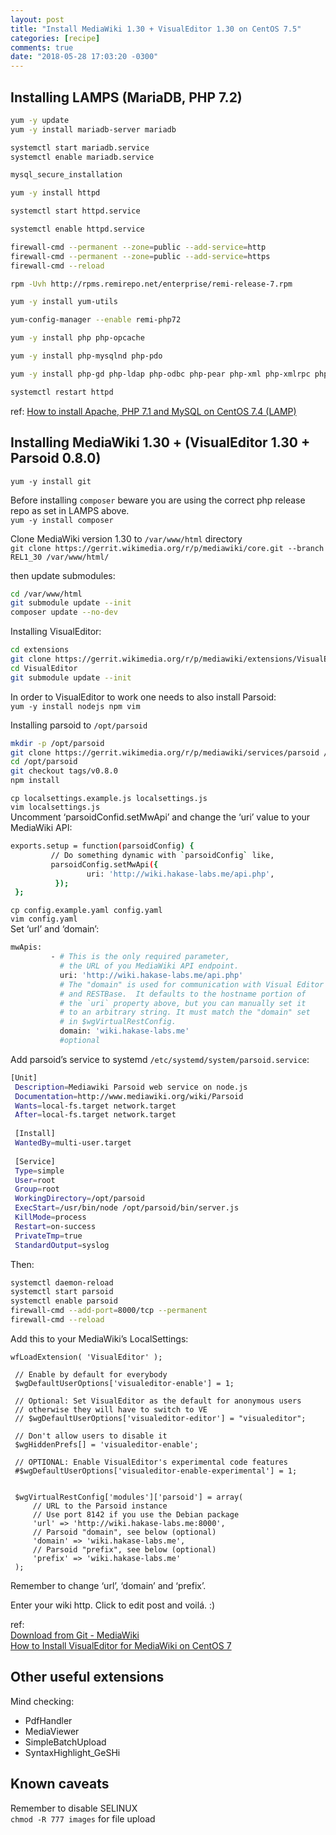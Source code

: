 ```yaml
---
layout: post
title: "Install MediaWiki 1.30 + VisualEditor 1.30 on CentOS 7.5"
categories: [recipe]
comments: true
date: "2018-05-28 17:03:20 -0300"
---
```



## Installing LAMPS (MariaDB, PHP 7.2)
```bash
yum -y update
yum -y install mariadb-server mariadb

systemctl start mariadb.service
systemctl enable mariadb.service

mysql_secure_installation

yum -y install httpd

systemctl start httpd.service

systemctl enable httpd.service

firewall-cmd --permanent --zone=public --add-service=http 
firewall-cmd --permanent --zone=public --add-service=https
firewall-cmd --reload

rpm -Uvh http://rpms.remirepo.net/enterprise/remi-release-7.rpm

yum -y install yum-utils

yum-config-manager --enable remi-php72

yum -y install php php-opcache

yum -y install php-mysqlnd php-pdo

yum -y install php-gd php-ldap php-odbc php-pear php-xml php-xmlrpc php-mbstring php-soap curl curl-devel

systemctl restart httpd
```

ref: [How to install Apache, PHP 7.1 and MySQL on CentOS 7.4 (LAMP)](https://www.howtoforge.com/tutorial/centos-lamp-server-apache-mysql-php/)

## Installing MediaWiki 1.30 + (VisualEditor 1.30 + Parsoid 0.8.0)
`yum -y install git` 

Before installing `composer` beware you are using the correct php release repo as set in LAMPS above.  
`yum -y install composer`   

Clone MediaWiki version 1.30 to `/var/www/html` directory  
`git clone https://gerrit.wikimedia.org/r/p/mediawiki/core.git --branch REL1_30 /var/www/html/`  

then update submodules:  
```bash
cd /var/www/html
git submodule update --init
composer update --no-dev
```

Installing VisualEditor:  
```bash
cd extensions
git clone https://gerrit.wikimedia.org/r/p/mediawiki/extensions/VisualEditor.git --branch REL1_30
cd VisualEditor
git submodule update --init
```

In order to VisualEditor to work one needs to also install Parsoid:  
`yum -y install nodejs npm vim`  

Installing parsoid to `/opt/parsoid`  
```bash
mkdir -p /opt/parsoid
git clone https://gerrit.wikimedia.org/r/p/mediawiki/services/parsoid /opt/parsoid
cd /opt/parsoid
git checkout tags/v0.8.0
npm install
```

`cp localsettings.example.js localsettings.js`  
`vim localsettings.js`  
Uncomment ‘parsoidConfid.setMwApi’ and change the ‘uri’ value to your MediaWiki API:  
```bash
exports.setup = function(parsoidConfig) {
         // Do something dynamic with `parsoidConfig` like,
         parsoidConfig.setMwApi({
                 uri: 'http://wiki.hakase-labs.me/api.php',
          });
 };
```

`cp config.example.yaml config.yaml`  
`vim config.yaml`  
Set ‘url’ and ‘domain’:  
```bash
mwApis:
         - # This is the only required parameter,
           # the URL of you MediaWiki API endpoint.
           uri: 'http://wiki.hakase-labs.me/api.php'
           # The "domain" is used for communication with Visual Editor
           # and RESTBase.  It defaults to the hostname portion of
           # the `uri` property above, but you can manually set it
           # to an arbitrary string. It must match the "domain" set
           # in $wgVirtualRestConfig.
           domain: 'wiki.hakase-labs.me' 
           #optional
```

Add parsoid’s service to systemd `/etc/systemd/system/parsoid.service`:  
```bash
[Unit]
 Description=Mediawiki Parsoid web service on node.js
 Documentation=http://www.mediawiki.org/wiki/Parsoid
 Wants=local-fs.target network.target
 After=local-fs.target network.target
 
 [Install]
 WantedBy=multi-user.target
 
 [Service]
 Type=simple
 User=root
 Group=root
 WorkingDirectory=/opt/parsoid
 ExecStart=/usr/bin/node /opt/parsoid/bin/server.js
 KillMode=process
 Restart=on-success
 PrivateTmp=true
 StandardOutput=syslog
```

Then:  
```bash
systemctl daemon-reload
systemctl start parsoid
systemctl enable parsoid
firewall-cmd --add-port=8000/tcp --permanent
firewall-cmd --reload
```

Add this to your MediaWiki’s LocalSettings:  
```
wfLoadExtension( 'VisualEditor' );
 
 // Enable by default for everybody
 $wgDefaultUserOptions['visualeditor-enable'] = 1;
 
 // Optional: Set VisualEditor as the default for anonymous users
 // otherwise they will have to switch to VE
 // $wgDefaultUserOptions['visualeditor-editor'] = "visualeditor";
 
 // Don't allow users to disable it
 $wgHiddenPrefs[] = 'visualeditor-enable';
 
 // OPTIONAL: Enable VisualEditor's experimental code features
 #$wgDefaultUserOptions['visualeditor-enable-experimental'] = 1;
 
 
 $wgVirtualRestConfig['modules']['parsoid'] = array(
     // URL to the Parsoid instance
     // Use port 8142 if you use the Debian package
     'url' => 'http://wiki.hakase-labs.me:8000',
     // Parsoid "domain", see below (optional)
     'domain' => 'wiki.hakase-labs.me',
     // Parsoid "prefix", see below (optional)
     'prefix' => 'wiki.hakase-labs.me'
 );
```

Remember to change ‘url’, ‘domain’ and ‘prefix’.  	

Enter your wiki http. Click to edit post and voilá. :)

ref:   
[Download from Git - MediaWiki](https://www.mediawiki.org/wiki/Download_from_Git#Fetch_external_libraries)   
[How to Install VisualEditor for MediaWiki on CentOS 7](https://www.howtoforge.com/tutorial/how-to-install-visualeditor-for-mediawiki-on-centos-7/)



## Other useful extensions
Mind checking:
* PdfHandler
* MediaViewer
* SimpleBatchUpload
* SyntaxHighlight_GeSHi

## Known caveats
Remember to disable SELINUX  
`chmod -R 777 images` for file upload 



